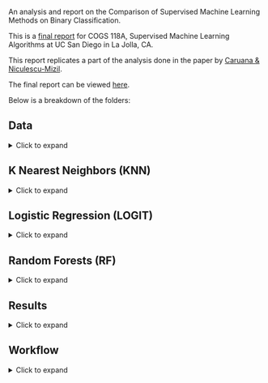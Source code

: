 An analysis and report on the Comparison of Supervised Machine Learning Methods on Binary Classification.

This is a [final report](https://github.com/enochli5907/Supervised-ML-Algorithm-Comparison/blob/master/Cogs%20118A%20Final%20Report.pdf) for COGS 118A, Supervised Machine Learning Algorithms at UC San Diego in La Jolla, CA.

This report replicates a part of the analysis done in the paper by [Caruana & Niculescu-Mizil](https://www.cs.cornell.edu/~caruana/ctp/ct.papers/caruana.icml06.pdf).

The final report can be viewed [here](https://github.com/enochli5907/Supervised-ML-Algorithm-Comparison/blob/master/Final%20Report.pdf).

Below is a breakdown of the folders:

## Data
<details>
  <summary>Click to expand</summary>
  
  * Original Data:        - contains the original data files used in this analysis
  * Data Cleaning.ipynb:  - jupyter notebook used for cleaning
  * adult_clean.csv:      - the clean adult data set, dropped NaN values and converted to binary values
  * cover_clean.csv:      - the clean cover data set, converted to binary values
  * letter_p1.csv:        - the letter_p1 cover data set, converted to binary values - "O" is considered positive and rest is negative
  * letter_p2.csv:        - the letter_p2 cover data set, converted to binary values - "A-M" is considered positive and rest is negative
</details>

## K Nearest Neighbors (KNN)
<details>
  <summary>Click to expand</summary>
  
  * Models:                              - pickled models and best estimator for each dataset over each trial
  * K Nearest Neighbors Modeling.ipynb:  - jupyter notebok used for modeling KNN over the data sets
  * KNN Runtimes:                        - text file detailing the runtime of KNN over the data sets
 </details>

## Logistic Regression (LOGIT)
<details>
  <summary>Click to expand</summary>
  
  * Models:                              - pickled models and best estimator for each dataset over each trial
  * LOGIT Runtimes:                      - text file detailing the runtime of LOGIT over the data sets
  * Logistic Regression Modeling.ipynb:  - jupyter notebok used for modeling LOGIT over the data sets
 </details>

## Random Forests (RF)
<details>
  <summary>Click to expand</summary>
    
  * Models:                         - pickled models and best estimator for each dataset over each trial
  * RF Runtimes:                    - text file detailing the runtime of RF over the data sets
  * Random Forests Modeling.ipynb:  - jupyter notebok used for modeling RF over the data sets
 </details>
 
## Results
<details>
  <summary>Click to expand</summary>
  
  * KNN Results:                       - training and testing accuracy of KNN using the best estimator for each data set
  * LOGIT Results:                     - training and testing accuracy of LOGIT using the best estimator for each data set
  * RF Results:                        - training and testing accuracy of RF using the best estimator for each data set
  * Analysis.ipynb:                    - jupyter notebook used for calculating mean accuracy scores and performing t-tests
  * Normalized Score Performance.pdf:  - table provided by Caruana, R. of high and low performance scores
 </details>
  
## Workflow
<details>
  <summary>Click to expand</summary>
  
  * Suggestions.md:             - Suggestions for improving and implementing code for modeling
  * basic_project_workflow.py:  - Python file containing basic workflow for modeling algorithms
 </details>
 
